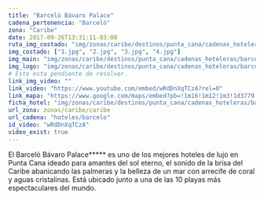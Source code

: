 ```yaml
---
title: "Barceló Bávaro Palace"
cadena_pertenencia: "Barceló"
zona: "Caribe"
date: 2017-09-26T13:31:11-03:00
ruta_img_costado: "img/zonas/caribe/destinos/punta_cana/cadenas_hoteleras/barcelo/barcelo_bavaro_palace/imagenes_hotel/"
img_costado: ["1.jpg", "2.jpg", "3.jpg", "4.jpg"]
img_main: "img/zonas/caribe/destinos/punta_cana/cadenas_hoteleras/barcelo/barcelo_bavaro_palace/barcelo_bavaro_palace.jpg"
img_logo: "img/zonas/caribe/destinos/punta_cana/cadenas_hoteleras/barcelo/barcelo_bavaro_palace/logo_hotel/logo_barcelo_bavaro_palace.jpg"
# Esto esta pendiente de resolver.
link_img_video: ""
link_video: "https://www.youtube.com/embed/wRdDnXqTCzA?rel=0"
link_mapa: "https://www.google.com/maps/embed?pb=!1m16!1m12!1m3!1d3779.978918285524!2d-68.400502685105!3d18.664941987325005!2m3!1f0!2f0!3f0!3m2!1i1024!2i768!4f13.1!2m1!1sBarcel%C3%B3+B%C3%A1varo+Palace!5e0!3m2!1ses!2scl!4v1509985767995"
ficha_hotel: "img/zonas/caribe/destinos/punta_cana/cadenas_hoteleras/barcelo/barcelo_bavaro_palace/barcelo_bavaro_palace.pdf"
url_zona: zonas/caribe/caribe
url_cadena: "hoteles/barcelo"
id_video: "wRdDnXqTCzA"
video_exist: true
---
```


El Barceló Bávaro Palace***** es uno de los mejores hoteles de lujo en Punta Cana ideado para amantes del sol eterno, el sonido de la brisa del Caribe abanicando las palmeras y la belleza de un mar con arrecife de coral y aguas cristalinas. Está ubicado junto a una de las 10 playas más espectaculares del mundo.
